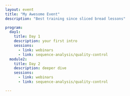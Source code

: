 ```yaml
---
layout: event
title: "My Awesome Event"
description: "Best training since sliced bread lessons"

program:
  day1:
    title: Day 1
    description: your first intro
    sessions:
      - link: webinars
      - link: sequence-analysis/quality-control
  module2:
    title: Day 2
    description: deeper dive
    sessions:
      - link: webinars
      - link: sequence-analysis/quality-control

---
```

